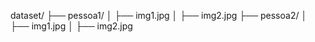 dataset/
├── pessoa1/
│   ├── img1.jpg
│   ├── img2.jpg
├── pessoa2/
│   ├── img1.jpg
│   ├── img2.jpg
